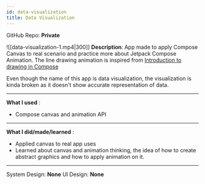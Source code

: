 ```yaml
---
id: data-visualization
title: Data Visualization
---
```

GitHub Repo: **Private**

![[data-visualization-1.mp4|300]]
**Description**: App made to apply Compose Canvas to real scenario and practice more about Jetpack Compose Animation. The line drawing animation is inspired from [Introduction to drawing in Compose](https://www.youtube.com/watch?v=1yiuxWK74vI&ab_channel=AndroidDevelopers)

Even though the name of this app is data visualization, the visualization is kinda broken as it doesn't show accurate representation of data.

---
**What I used** :
- Compose canvas and animation API
---
**What I did/made/learned** :
- Applied canvas to real app uses
- Learned about canvas and animation thinking, the idea of how to create abstract graphics
  and how to apply animation on it.
---
System Design: **None**
UI Design: **None**